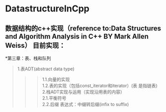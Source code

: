 DatastructureInCpp
====
数据结构的c++实现（reference to:Data Structures and Algorithm Analysis in C++ BY Mark Allen Weiss）
目前实现：
-----
*第三章：表、栈和队列<br>
> 1.表ADT(abstract data type)<br>
>>> 1.1.向量的实现<br>
>>> 1.2.表的实现（包括const_iterator和iterator）(表 是指链表)<br>
> 2.栈ADT实现与运用（实现沿用表的内容）<br>
>>> 2.1.平衡符号<br>
>>> 2.2.后缀 表达式：中缀转后缀(infix to suffix)<br>
